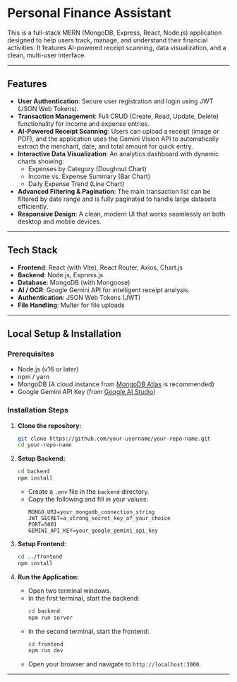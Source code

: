 # Personal Finance Assistant

This is a full-stack MERN (MongoDB, Express, React, Node.js) application designed to help users track, manage, and understand their financial activities. It features AI-powered receipt scanning, data visualization, and a clean, multi-user interface.

---

## Features

-   **User Authentication**: Secure user registration and login using JWT (JSON Web Tokens).
-   **Transaction Management**: Full CRUD (Create, Read, Update, Delete) functionality for income and expense entries.
-   **AI-Powered Receipt Scanning**: Users can upload a receipt (image or PDF), and the application uses the Gemini Vision API to automatically extract the merchant, date, and total amount for quick entry.
-   **Interactive Data Visualization**: An analytics dashboard with dynamic charts showing:
    -   Expenses by Category (Doughnut Chart)
    -   Income vs. Expense Summary (Bar Chart)
    -   Daily Expense Trend (Line Chart)
-   **Advanced Filtering & Pagination**: The main transaction list can be filtered by date range and is fully paginated to handle large datasets efficiently.
-   **Responsive Design**: A clean, modern UI that works seamlessly on both desktop and mobile devices.

---

## Tech Stack

-   **Frontend**: React (with Vite), React Router, Axios, Chart.js
-   **Backend**: Node.js, Express.js
-   **Database**: MongoDB (with Mongoose)
-   **AI / OCR**: Google Gemini API for intelligent receipt analysis.
-   **Authentication**: JSON Web Tokens (JWT)
-   **File Handling**: Multer for file uploads

---

## Local Setup & Installation

### Prerequisites

-   Node.js (v16 or later)
-   npm / yarn
-   MongoDB (A cloud instance from [MongoDB Atlas](https://www.mongodb.com/cloud/atlas) is recommended)
-   Google Gemini API Key (from [Google AI Studio](https://aistudio.google.com/))

### Installation Steps

1.  **Clone the repository:**
    ```bash
    git clone https://github.com/your-username/your-repo-name.git
    cd your-repo-name
    ```

2.  **Setup Backend:**
    ```bash
    cd backend
    npm install
    ```
    -   Create a `.env` file in the `backend` directory.
    -   Copy the following and fill in your values:
        ```.env
        MONGO_URI=your_mongodb_connection_string
        JWT_SECRET=a_strong_secret_key_of_your_choice
        PORT=5001
        GEMINI_API_KEY=your_google_gemini_api_key
        ```

3.  **Setup Frontend:**
    ```bash
    cd ../frontend
    npm install
    ```

4.  **Run the Application:**
    -   Open two terminal windows.
    -   In the first terminal, start the backend:
        ```bash
        cd backend
        npm run server
        ```
    -   In the second terminal, start the frontend:
        ```bash
        cd frontend
        npm run dev
        ```
    -   Open your browser and navigate to `http://localhost:3000`.

---